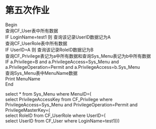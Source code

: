 # 第五次作业
Begin   </br>
查询CF_User表中所有数据   </br>
IF LoginName=test1 则 查询该记录UserID数据记为A   </br>
查询CF_UserRole表中所有数据    </br>
IF UserID=A 则 查询该记录RoleID数据记为B    </br>
查询CF_Privilege表记为a中所有数据和查询Sys_Menu表记为b中所有数据   </br>
IF a.Privilege=B and a.PrivilegeAccess=Sys_Menu and a.PrivilegeOperation=Permit and a.PrivilegeAccess=b.Sys_Menu    </br>
查询Sys_Menu表中MenuName数据   </br>
Print MenuName    </br>
End   </br>


select * from Sys_Menu where MenuID=(    </br>
select PrivilegeAccessKey from CF_Privilege where PrivilegeAccess=Sys_Menu and PrivilegeOperation=Permit and PrivilegeMasterKey=(   </br>
select RoleID from CF_UserRole where UserID=(    </br>
select UserID from CF_User where LoginName=test1)))    </br>
